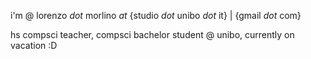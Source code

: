 i'm @ lorenzo _dot_ morlino _at_ {studio _dot_ unibo _dot_ it} | {gmail _dot_ com}

hs compsci teacher, compsci bachelor student @ unibo, currently on vacation :D
